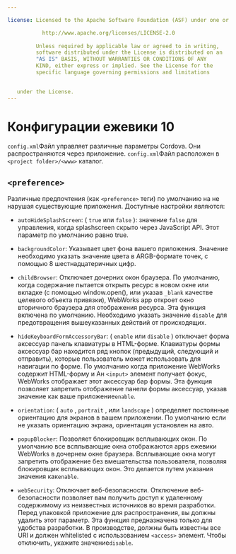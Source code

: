 ```yaml
---

license: Licensed to the Apache Software Foundation (ASF) under one or more contributor license agreements. See the NOTICE file distributed with this work for additional information regarding copyright ownership. The ASF licenses this file to you under the Apache License, Version 2.0 (the "License"); you may not use this file except in compliance with the License. You may obtain a copy of the License at

           http://www.apache.org/licenses/LICENSE-2.0
    
         Unless required by applicable law or agreed to in writing,
         software distributed under the License is distributed on an
         "AS IS" BASIS, WITHOUT WARRANTIES OR CONDITIONS OF ANY
         KIND, either express or implied. See the License for the
         specific language governing permissions and limitations
    

   under the License.
---
```


# Конфигурации ежевики 10

`config.xml`Файл управляет различные параметры Cordova. Они распространяются через приложение. `config.xml`Файл расположен в `<project folder>/<www>` каталог.

## `<preference>`

Различные предпочтения (как `<preference>` теги) по умолчанию на не нарушая существующие приложения. Доступные настройки являются:

*   `autoHideSplashScreen`: ( `true` или `false` ): значение `false` для управления, когда splashscreen скрыто через JavaScript API. Этот параметр по умолчанию равно true.

*   `backgroundColor`: Указывает цвет фона вашего приложения. Значение необходимо указать значение цвета в ARGB-формате точек, с помощью 8 шестнадцатеричных цифр.

*   `childBrowser`: Отключает дочерних окон браузера. По умолчанию, когда содержание пытается открыть ресурс в новом окне или вкладке (с помощью window.open(), или указав `_blank` качестве целевого объекта привязки), WebWorks app откроет окно вторичного браузера для отображения ресурса. Эта функция включена по умолчанию. Необходимо указать значение `disable` для предотвращения вышеуказанных действий от происходящих.

*   `hideKeyboardFormAccessoryBar`: ( `enable` или `disable` ) отключает форма аксессуар панель клавиатуры в HTML-форме. Клавиатуры формы аксессуар бар находится ряд кнопок (предыдущий, следующий и отправить), которые пользователь может использовать для навигации по форме. По умолчанию когда приложение WebWorks содержит HTML-форму и Ан `<input>` элемент получает фокус, WebWorks отображает этот аксессуар бар формы. Эта функция позволяет запретить отображение панели формы аксессуар, указав значение как ваше приложение`enable`.

*   `orientation`: ( `auto` , `portrait` , или `landscape` ) определяет постоянные ориентацию для экранов в вашем приложении. По умолчанию если не указать ориентацию экрана, ориентация установлен на авто.

*   `popupBlocker`: Позволяет блокировщик всплывающих окон. По умолчанию все всплывающие окна отображаются apps ежевики WebWorks в дочернем окне браузера. Всплывающие окна могут запретить отображение без вмешательства пользователя, позволяя блокировщик всплывающих окон. Это делается путем указания значения как`enable`.

*   `webSecurity`: Отключает веб-безопасности. Отключение веб-безопасности позволяет вам получить доступ к удаленному содержимому из неизвестных источников во время разработки. Перед упаковкой приложение для распространения, вы должны удалить этот параметр. Эта функция предназначена только для удобства разработки. В производстве, должны быть известны все URI и должен whitelisted с использованием `<access>` элемент. Чтобы отключить, укажите значение`disable`.